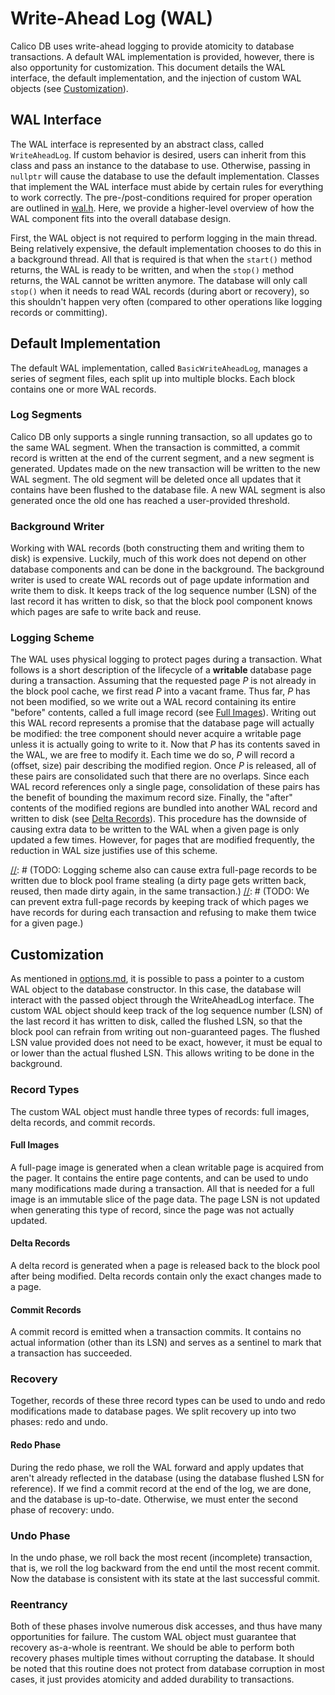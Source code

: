 # Write-Ahead Log (WAL)
Calico DB uses write-ahead logging to provide atomicity to database transactions.
A default WAL implementation is provided, however, there is also opportunity for customization.
This document details the WAL interface, the default implementation, and the injection of custom WAL objects (see [Customization](#customization)).

## WAL Interface
The WAL interface is represented by an abstract class, called `WriteAheadLog`.
If custom behavior is desired, users can inherit from this class and pass an instance to the database to use.
Otherwise, passing in `nullptr` will cause the database to use the default implementation.
Classes that implement the WAL interface must abide by certain rules for everything to work correctly.
The pre-/post-conditions required for proper operation are outlined in [wal.h](../include/calico/wal.h).
Here, we provide a higher-level overview of how the WAL component fits into the overall database design.

First, the WAL object is not required to perform logging in the main thread.
Being relatively expensive, the default implementation chooses to do this in a background thread.
All that is required is that when the `start()` method returns, the WAL is ready to be written, and when the `stop()` method returns, the WAL cannot be written anymore.
The database will only call `stop()` when it needs to read WAL records (during abort or recovery), so this shouldn't happen very often (compared to other operations like logging records or committing).

## Default Implementation
The default WAL implementation, called `BasicWriteAheadLog`, manages a series of segment files, each split up into multiple blocks.
Each block contains one or more WAL records.

### Log Segments
Calico DB only supports a single running transaction, so all updates go to the same WAL segment.
When the transaction is committed, a commit record is written at the end of the current segment, and a new segment is generated.
Updates made on the new transaction will be written to the new WAL segment.
The old segment will be deleted once all updates that it contains have been flushed to the database file.
A new WAL segment is also generated once the old one has reached a user-provided threshold.

### Background Writer
Working with WAL records (both constructing them and writing them to disk) is expensive.
Luckily, much of this work does not depend on other database components and can be done in the background.
The background writer is used to create WAL records out of page update information and write them to disk.
It keeps track of the log sequence number (LSN) of the last record it has written to disk, so that the block pool component knows which pages are safe to write back and reuse.

### Logging Scheme
The WAL uses physical logging to protect pages during a transaction.
What follows is a short description of the lifecycle of a **writable** database page during a transaction.
Assuming that the requested page $P$ is not already in the block pool cache, we first read $P$ into a vacant frame.
Thus far, $P$ has not been modified, so we write out a WAL record containing its entire "before" contents, called a full image record (see [Full Images](#full-images)).
Writing out this WAL record represents a promise that the database page will actually be modified: the tree component should never acquire a writable page unless it is actually going to write to it.
Now that $P$ has its contents saved in the WAL, we are free to modify it.
Each time we do so, $P$ will record a (offset, size) pair describing the modified region.
Once $P$ is released, all of these pairs are consolidated such that there are no overlaps.
Since each WAL record references only a single page, consolidation of these pairs has the benefit of bounding the maximum record size.
Finally, the "after" contents of the modified regions are bundled into another WAL record and written to disk (see [Delta Records](#delta-records)).
This procedure has the downside of causing extra data to be written to the WAL when a given page is only updated a few times.
However, for pages that are modified frequently, the reduction in WAL size justifies use of this scheme.

[//]: # (TODO: Logging scheme also can cause extra full-page records to be written due to block pool frame stealing (a dirty page gets written back, reused, then made dirty again, in the same transaction.)
[//]: # (TODO: We can prevent extra full-page records by keeping track of which pages we have records for during each transaction and refusing to make them twice for a given page.)

## Customization
As mentioned in [options.md](#./options.md), it is possible to pass a pointer to a custom WAL object to the database constructor.
In this case, the database will interact with the passed object through the WriteAheadLog interface.
The custom WAL object should keep track of the log sequence number (LSN) of the last record it has written to disk, called the flushed LSN, so that the block pool can refrain from writing out non-guaranteed pages.
The flushed LSN value provided does not need to be exact, however, it must be equal to or lower than the actual flushed LSN.
This allows writing to be done in the background.

### Record Types
The custom WAL object must handle three types of records: full images, delta records, and commit records.

#### Full Images
A full-page image is generated when a clean writable page is acquired from the pager.
It contains the entire page contents, and can be used to undo many modifications made during a transaction.
All that is needed for a full image is an immutable slice of the page data.
The page LSN is not updated when generating this type of record, since the page was not actually updated.

[//]: # (TODO: I don't see a problem with this, but who knows. We may need to update the page LSN with this type of record.
               If so, we can let the changes be part of the next delta record.)

#### Delta Records
A delta record is generated when a page is released back to the block pool after being modified.
Delta records contain only the exact changes made to a page.

#### Commit Records
A commit record is emitted when a transaction commits.
It contains no actual information (other than its LSN) and serves as a sentinel to mark that a transaction has succeeded.

### Recovery
Together, records of these three record types can be used to undo and redo modifications made to database pages.
We split recovery up into two phases: redo and undo.

#### Redo Phase
During the redo phase, we roll the WAL forward and apply updates that aren't already reflected in the database (using the database flushed LSN for reference).
If we find a commit record at the end of the log, we are done, and the database is up-to-date.
Otherwise, we must enter the second phase of recovery: undo.

### Undo Phase
In the undo phase, we roll back the most recent (incomplete) transaction, that is, we roll the log backward from the end until the most recent commit.
Now the database is consistent with its state at the last successful commit.

### Reentrancy
Both of these phases involve numerous disk accesses, and thus have many opportunities for failure.
The custom WAL object must guarantee that recovery as-a-whole is reentrant.
We should be able to perform both recovery phases multiple times without corrupting the database.
It should be noted that this routine does not protect from database corruption in most cases, it just provides atomicity and added durability to transactions.





